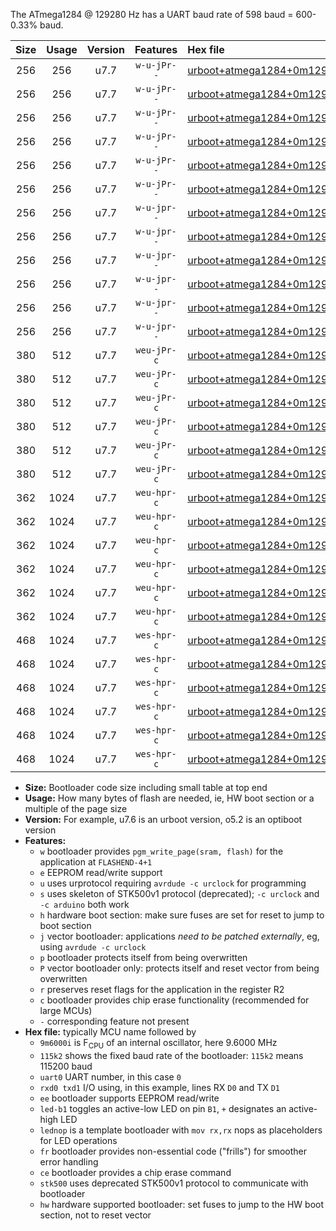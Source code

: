 The ATmega1284 @ 129280 Hz has a UART baud rate of 598 baud = 600-0.33% baud.

|Size|Usage|Version|Features|Hex file|
|:-:|:-:|:-:|:-:|:--|
|256|256|u7.7|`w-u-jPr--`|[urboot+atmega1284+0m129280i++++0k6_uart0_rxd0_txd1_led+b0.hex](https://raw.githubusercontent.com/stefanrueger/urboot.hex/main/mcus/atmega1284/internal_oscillator/fint+0m129280_Hz/br++++0k6_bps/urboot+atmega1284+0m129280i++++0k6_uart0_rxd0_txd1_led+b0.hex)|
|256|256|u7.7|`w-u-jPr--`|[urboot+atmega1284+0m129280i++++0k6_uart0_rxd0_txd1_led+b7.hex](https://raw.githubusercontent.com/stefanrueger/urboot.hex/main/mcus/atmega1284/internal_oscillator/fint+0m129280_Hz/br++++0k6_bps/urboot+atmega1284+0m129280i++++0k6_uart0_rxd0_txd1_led+b7.hex)|
|256|256|u7.7|`w-u-jPr--`|[urboot+atmega1284+0m129280i++++0k6_uart0_rxd0_txd1_lednop.hex](https://raw.githubusercontent.com/stefanrueger/urboot.hex/main/mcus/atmega1284/internal_oscillator/fint+0m129280_Hz/br++++0k6_bps/urboot+atmega1284+0m129280i++++0k6_uart0_rxd0_txd1_lednop.hex)|
|256|256|u7.7|`w-u-jPr--`|[urboot+atmega1284+0m129280i++++0k6_uart1_rxd2_txd3_led+b0.hex](https://raw.githubusercontent.com/stefanrueger/urboot.hex/main/mcus/atmega1284/internal_oscillator/fint+0m129280_Hz/br++++0k6_bps/urboot+atmega1284+0m129280i++++0k6_uart1_rxd2_txd3_led+b0.hex)|
|256|256|u7.7|`w-u-jPr--`|[urboot+atmega1284+0m129280i++++0k6_uart1_rxd2_txd3_led+b7.hex](https://raw.githubusercontent.com/stefanrueger/urboot.hex/main/mcus/atmega1284/internal_oscillator/fint+0m129280_Hz/br++++0k6_bps/urboot+atmega1284+0m129280i++++0k6_uart1_rxd2_txd3_led+b7.hex)|
|256|256|u7.7|`w-u-jPr--`|[urboot+atmega1284+0m129280i++++0k6_uart1_rxd2_txd3_lednop.hex](https://raw.githubusercontent.com/stefanrueger/urboot.hex/main/mcus/atmega1284/internal_oscillator/fint+0m129280_Hz/br++++0k6_bps/urboot+atmega1284+0m129280i++++0k6_uart1_rxd2_txd3_lednop.hex)|
|256|256|u7.7|`w-u-jpr--`|[urboot+atmega1284+0m129280i++++0k6_uart0_rxd0_txd1_led+b0_fr.hex](https://raw.githubusercontent.com/stefanrueger/urboot.hex/main/mcus/atmega1284/internal_oscillator/fint+0m129280_Hz/br++++0k6_bps/urboot+atmega1284+0m129280i++++0k6_uart0_rxd0_txd1_led+b0_fr.hex)|
|256|256|u7.7|`w-u-jpr--`|[urboot+atmega1284+0m129280i++++0k6_uart0_rxd0_txd1_led+b7_fr.hex](https://raw.githubusercontent.com/stefanrueger/urboot.hex/main/mcus/atmega1284/internal_oscillator/fint+0m129280_Hz/br++++0k6_bps/urboot+atmega1284+0m129280i++++0k6_uart0_rxd0_txd1_led+b7_fr.hex)|
|256|256|u7.7|`w-u-jpr--`|[urboot+atmega1284+0m129280i++++0k6_uart0_rxd0_txd1_lednop_fr.hex](https://raw.githubusercontent.com/stefanrueger/urboot.hex/main/mcus/atmega1284/internal_oscillator/fint+0m129280_Hz/br++++0k6_bps/urboot+atmega1284+0m129280i++++0k6_uart0_rxd0_txd1_lednop_fr.hex)|
|256|256|u7.7|`w-u-jpr--`|[urboot+atmega1284+0m129280i++++0k6_uart1_rxd2_txd3_led+b0_fr.hex](https://raw.githubusercontent.com/stefanrueger/urboot.hex/main/mcus/atmega1284/internal_oscillator/fint+0m129280_Hz/br++++0k6_bps/urboot+atmega1284+0m129280i++++0k6_uart1_rxd2_txd3_led+b0_fr.hex)|
|256|256|u7.7|`w-u-jpr--`|[urboot+atmega1284+0m129280i++++0k6_uart1_rxd2_txd3_led+b7_fr.hex](https://raw.githubusercontent.com/stefanrueger/urboot.hex/main/mcus/atmega1284/internal_oscillator/fint+0m129280_Hz/br++++0k6_bps/urboot+atmega1284+0m129280i++++0k6_uart1_rxd2_txd3_led+b7_fr.hex)|
|256|256|u7.7|`w-u-jpr--`|[urboot+atmega1284+0m129280i++++0k6_uart1_rxd2_txd3_lednop_fr.hex](https://raw.githubusercontent.com/stefanrueger/urboot.hex/main/mcus/atmega1284/internal_oscillator/fint+0m129280_Hz/br++++0k6_bps/urboot+atmega1284+0m129280i++++0k6_uart1_rxd2_txd3_lednop_fr.hex)|
|380|512|u7.7|`weu-jPr-c`|[urboot+atmega1284+0m129280i++++0k6_uart0_rxd0_txd1_ee_led+b0_fr_ce.hex](https://raw.githubusercontent.com/stefanrueger/urboot.hex/main/mcus/atmega1284/internal_oscillator/fint+0m129280_Hz/br++++0k6_bps/urboot+atmega1284+0m129280i++++0k6_uart0_rxd0_txd1_ee_led+b0_fr_ce.hex)|
|380|512|u7.7|`weu-jPr-c`|[urboot+atmega1284+0m129280i++++0k6_uart0_rxd0_txd1_ee_led+b7_fr_ce.hex](https://raw.githubusercontent.com/stefanrueger/urboot.hex/main/mcus/atmega1284/internal_oscillator/fint+0m129280_Hz/br++++0k6_bps/urboot+atmega1284+0m129280i++++0k6_uart0_rxd0_txd1_ee_led+b7_fr_ce.hex)|
|380|512|u7.7|`weu-jPr-c`|[urboot+atmega1284+0m129280i++++0k6_uart0_rxd0_txd1_ee_lednop_fr_ce.hex](https://raw.githubusercontent.com/stefanrueger/urboot.hex/main/mcus/atmega1284/internal_oscillator/fint+0m129280_Hz/br++++0k6_bps/urboot+atmega1284+0m129280i++++0k6_uart0_rxd0_txd1_ee_lednop_fr_ce.hex)|
|380|512|u7.7|`weu-jPr-c`|[urboot+atmega1284+0m129280i++++0k6_uart1_rxd2_txd3_ee_led+b0_fr_ce.hex](https://raw.githubusercontent.com/stefanrueger/urboot.hex/main/mcus/atmega1284/internal_oscillator/fint+0m129280_Hz/br++++0k6_bps/urboot+atmega1284+0m129280i++++0k6_uart1_rxd2_txd3_ee_led+b0_fr_ce.hex)|
|380|512|u7.7|`weu-jPr-c`|[urboot+atmega1284+0m129280i++++0k6_uart1_rxd2_txd3_ee_led+b7_fr_ce.hex](https://raw.githubusercontent.com/stefanrueger/urboot.hex/main/mcus/atmega1284/internal_oscillator/fint+0m129280_Hz/br++++0k6_bps/urboot+atmega1284+0m129280i++++0k6_uart1_rxd2_txd3_ee_led+b7_fr_ce.hex)|
|380|512|u7.7|`weu-jPr-c`|[urboot+atmega1284+0m129280i++++0k6_uart1_rxd2_txd3_ee_lednop_fr_ce.hex](https://raw.githubusercontent.com/stefanrueger/urboot.hex/main/mcus/atmega1284/internal_oscillator/fint+0m129280_Hz/br++++0k6_bps/urboot+atmega1284+0m129280i++++0k6_uart1_rxd2_txd3_ee_lednop_fr_ce.hex)|
|362|1024|u7.7|`weu-hpr-c`|[urboot+atmega1284+0m129280i++++0k6_uart0_rxd0_txd1_ee_led+b0_fr_ce_hw.hex](https://raw.githubusercontent.com/stefanrueger/urboot.hex/main/mcus/atmega1284/internal_oscillator/fint+0m129280_Hz/br++++0k6_bps/urboot+atmega1284+0m129280i++++0k6_uart0_rxd0_txd1_ee_led+b0_fr_ce_hw.hex)|
|362|1024|u7.7|`weu-hpr-c`|[urboot+atmega1284+0m129280i++++0k6_uart0_rxd0_txd1_ee_led+b7_fr_ce_hw.hex](https://raw.githubusercontent.com/stefanrueger/urboot.hex/main/mcus/atmega1284/internal_oscillator/fint+0m129280_Hz/br++++0k6_bps/urboot+atmega1284+0m129280i++++0k6_uart0_rxd0_txd1_ee_led+b7_fr_ce_hw.hex)|
|362|1024|u7.7|`weu-hpr-c`|[urboot+atmega1284+0m129280i++++0k6_uart0_rxd0_txd1_ee_lednop_fr_ce_hw.hex](https://raw.githubusercontent.com/stefanrueger/urboot.hex/main/mcus/atmega1284/internal_oscillator/fint+0m129280_Hz/br++++0k6_bps/urboot+atmega1284+0m129280i++++0k6_uart0_rxd0_txd1_ee_lednop_fr_ce_hw.hex)|
|362|1024|u7.7|`weu-hpr-c`|[urboot+atmega1284+0m129280i++++0k6_uart1_rxd2_txd3_ee_led+b0_fr_ce_hw.hex](https://raw.githubusercontent.com/stefanrueger/urboot.hex/main/mcus/atmega1284/internal_oscillator/fint+0m129280_Hz/br++++0k6_bps/urboot+atmega1284+0m129280i++++0k6_uart1_rxd2_txd3_ee_led+b0_fr_ce_hw.hex)|
|362|1024|u7.7|`weu-hpr-c`|[urboot+atmega1284+0m129280i++++0k6_uart1_rxd2_txd3_ee_led+b7_fr_ce_hw.hex](https://raw.githubusercontent.com/stefanrueger/urboot.hex/main/mcus/atmega1284/internal_oscillator/fint+0m129280_Hz/br++++0k6_bps/urboot+atmega1284+0m129280i++++0k6_uart1_rxd2_txd3_ee_led+b7_fr_ce_hw.hex)|
|362|1024|u7.7|`weu-hpr-c`|[urboot+atmega1284+0m129280i++++0k6_uart1_rxd2_txd3_ee_lednop_fr_ce_hw.hex](https://raw.githubusercontent.com/stefanrueger/urboot.hex/main/mcus/atmega1284/internal_oscillator/fint+0m129280_Hz/br++++0k6_bps/urboot+atmega1284+0m129280i++++0k6_uart1_rxd2_txd3_ee_lednop_fr_ce_hw.hex)|
|468|1024|u7.7|`wes-hpr-c`|[urboot+atmega1284+0m129280i++++0k6_uart0_rxd0_txd1_ee_led+b0_fr_ce_stk500_hw.hex](https://raw.githubusercontent.com/stefanrueger/urboot.hex/main/mcus/atmega1284/internal_oscillator/fint+0m129280_Hz/br++++0k6_bps/urboot+atmega1284+0m129280i++++0k6_uart0_rxd0_txd1_ee_led+b0_fr_ce_stk500_hw.hex)|
|468|1024|u7.7|`wes-hpr-c`|[urboot+atmega1284+0m129280i++++0k6_uart0_rxd0_txd1_ee_led+b7_fr_ce_stk500_hw.hex](https://raw.githubusercontent.com/stefanrueger/urboot.hex/main/mcus/atmega1284/internal_oscillator/fint+0m129280_Hz/br++++0k6_bps/urboot+atmega1284+0m129280i++++0k6_uart0_rxd0_txd1_ee_led+b7_fr_ce_stk500_hw.hex)|
|468|1024|u7.7|`wes-hpr-c`|[urboot+atmega1284+0m129280i++++0k6_uart0_rxd0_txd1_ee_lednop_fr_ce_stk500_hw.hex](https://raw.githubusercontent.com/stefanrueger/urboot.hex/main/mcus/atmega1284/internal_oscillator/fint+0m129280_Hz/br++++0k6_bps/urboot+atmega1284+0m129280i++++0k6_uart0_rxd0_txd1_ee_lednop_fr_ce_stk500_hw.hex)|
|468|1024|u7.7|`wes-hpr-c`|[urboot+atmega1284+0m129280i++++0k6_uart1_rxd2_txd3_ee_led+b0_fr_ce_stk500_hw.hex](https://raw.githubusercontent.com/stefanrueger/urboot.hex/main/mcus/atmega1284/internal_oscillator/fint+0m129280_Hz/br++++0k6_bps/urboot+atmega1284+0m129280i++++0k6_uart1_rxd2_txd3_ee_led+b0_fr_ce_stk500_hw.hex)|
|468|1024|u7.7|`wes-hpr-c`|[urboot+atmega1284+0m129280i++++0k6_uart1_rxd2_txd3_ee_led+b7_fr_ce_stk500_hw.hex](https://raw.githubusercontent.com/stefanrueger/urboot.hex/main/mcus/atmega1284/internal_oscillator/fint+0m129280_Hz/br++++0k6_bps/urboot+atmega1284+0m129280i++++0k6_uart1_rxd2_txd3_ee_led+b7_fr_ce_stk500_hw.hex)|
|468|1024|u7.7|`wes-hpr-c`|[urboot+atmega1284+0m129280i++++0k6_uart1_rxd2_txd3_ee_lednop_fr_ce_stk500_hw.hex](https://raw.githubusercontent.com/stefanrueger/urboot.hex/main/mcus/atmega1284/internal_oscillator/fint+0m129280_Hz/br++++0k6_bps/urboot+atmega1284+0m129280i++++0k6_uart1_rxd2_txd3_ee_lednop_fr_ce_stk500_hw.hex)|

- **Size:** Bootloader code size including small table at top end
- **Usage:** How many bytes of flash are needed, ie, HW boot section or a multiple of the page size
- **Version:** For example, u7.6 is an urboot version, o5.2 is an optiboot version
- **Features:**
  + `w` bootloader provides `pgm_write_page(sram, flash)` for the application at `FLASHEND-4+1`
  + `e` EEPROM read/write support
  + `u` uses urprotocol requiring `avrdude -c urclock` for programming
  + `s` uses skeleton of STK500v1 protocol (deprecated); `-c urclock` and `-c arduino` both work
  + `h` hardware boot section: make sure fuses are set for reset to jump to boot section
  + `j` vector bootloader: applications *need to be patched externally*, eg, using `avrdude -c urclock`
  + `p` bootloader protects itself from being overwritten
  + `P` vector bootloader only: protects itself and reset vector from being overwritten
  + `r` preserves reset flags for the application in the register R2
  + `c` bootloader provides chip erase functionality (recommended for large MCUs)
  + `-` corresponding feature not present
- **Hex file:** typically MCU name followed by
  + `9m6000i` is F<sub>CPU</sub> of an internal oscillator, here 9.6000 MHz
  + `115k2` shows the fixed baud rate of the bootloader: `115k2` means 115200 baud
  + `uart0` UART number, in this case `0`
  + `rxd0 txd1` I/O using, in this example, lines RX `D0` and TX `D1`
  + `ee` bootloader supports EEPROM read/write
  + `led-b1` toggles an active-low LED on pin `B1`, `+` designates an active-high LED
  + `lednop` is a template bootloader with `mov rx,rx` nops as placeholders for LED operations
  + `fr` bootloader provides non-essential code ("frills") for smoother error handling
  + `ce` bootloader provides a chip erase command
  + `stk500` uses deprecated STK500v1 protocol to communicate with bootloader
  + `hw` hardware supported bootloader: set fuses to jump to the HW boot section, not to reset vector
